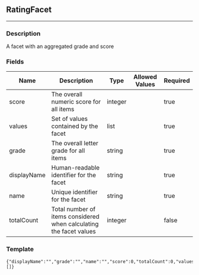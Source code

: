 ## RatingFacet
---
### Description
A facet with an aggregated grade and score
### Fields
| Name | Description | Type | Allowed Values | Required |
| ---- | ----------- | ---- | -------------- | -------- |
| score | The overall numeric score for all items | integer |  | true |
| values | Set of values contained by the facet | list |  | true |
| grade | The overall letter grade for all items | string |  | true |
| displayName | Human-readable identifier for the facet | string |  | true |
| name | Unique identifier for the facet | string |  | true |
| totalCount | Total number of items considered when calculating the facet values | integer |  | false |
### Template
```
{"displayName":"","grade":"","name":"","score":0,"totalCount":0,"values":[]}
```
